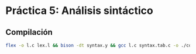 # Práctica 5: Análisis sintáctico

## Compilación

```bash
flex -o l.c lex.l && bison -dt syntax.y && gcc l.c syntax.tab.c -o ./compiler.out
```
